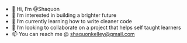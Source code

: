 - 👋 Hi, I’m @Shaquon
- 👀 I’m interested in building a brighter future
- 🌱 I’m currently learning how to write cleaner code
- 💞️ I’m looking to collaborate on a project that helps self taught learners
- 📫 You can reach me @ shaquonkelley@gmail.com

<!---
Shaquon/Shaquon is a ✨ special ✨ repository because its `README.md` (this file) appears on your GitHub profile.
You can click the Preview link to take a look at your changes.
--->
